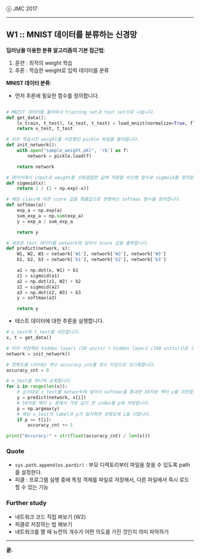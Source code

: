
ⓒ JMC 2017

---

## W1 :: MNIST 데이터를 분류하는 신경망

**딥러닝을 이용한 분류 알고리즘의 기본 접근법**:

1. 훈련 : 최적의 weight 학습
2. 추론 : 학습한 weight로 입력 데이터를 분류

**MNIST 데이터 분류**:

+ 먼저 추론에 필요한 함수를 정의합니다.

```python

# MNIST 데이터를 불러와서 training set과 test set으로 나눕니다.
def get_data():
    (x_train, t_test), (x_test, t_test) = load_mnist(normalize=True, flatten=True, one_hot_label=False)
    return x_test, t_test

# 미리 학습시킨 weight를 저장했던 pickle 파일을 불러옵니다.
def init_network():
    with open("sample_weight.pkl", 'rb') as f:
        network = pickle.load(f)

    return network

# 레이어에서 input과 weight를 선형결합한 값에 적용할 비선형 함수로 sigmoid를 정의합니다.
def sigmoid(x):
    return 1 / (1 + np.exp(-x))

# 해당 class에 대한 score 값을 확률값으로 변형하는 softmax 함수를 정의합니다.
def softmax(a):
    exp_a = np.exp(a)
    sum_exp_a = np.sum(exp_a)
    y = exp_a / sum_exp_a

    return y

# 새로운 test 데이터를 network에 넣어서 score 값을 출력합니다.
def predict(network, x):
    W1, W2, W3 = network['W1'], network['W2'], network['W3']
    b1, b2, b3 = network['b1'], network['b2'], network['b3']

    a1 = np.dot(x, W1) + b1
    z1 = sigmoid(a1)
    a2 = np.dot(z1, W2) + b2
    z2 = sigmoid(a2)
    a3 = np.dot(z2, W3) + b3
    y = softmax(a3)

    return y
```

+ 테스트 데이터에 대한 추론을 실행합니다.

```python
# x_test와 t_test를 리턴합니다.
x, t = get_data()

# 미리 저장해둔 hidden layer1 (50 units) + hidden layer2 (100 units)으로 구성된 network를 리턴합니다.
network = init_network()

# 정확도를 나타내는 변수 accuracy_cnt를 정수 타입으로 초기화합니다.
accuracy_cnt = 0

# x_test를 하나씩 순회합니다.
for i in range(len(x)):
    # 순서대로 x_test를 network에 넣어서 softmax를 통과한 10차원 벡터 y를 리턴합니다.
    y = predict(network, x[i])
    # 10차원 벡터 y 중에서 가장 값이 큰 index를 p에 저장합니다.
    p = np.argmax(y)
    # 해당 x_test의 label과 p가 일치하면 정확도에 1을 더합니다.
    if p == t[i]:
        accuracy_cnt += 1

print("Accuracy:" + str(float(accuracy_cnt) / len(x)))
```

### Quote

+ `sys.path.append(os.pardir)` : 부모 디렉토리부터 파일을 찾을 수 있도록 path를 설정한다.
+ 피클 : 프로그램 실행 중에 특정 객체를 파일로 저장해서, 다른 파일에서 즉시 로드할 수 있는 기능

### Further study

+ 네트워크 코드 직접 짜보기 (W2)
+ 피클로 저장하는 법 해보기
+ 네트워크를 짤 때 뉴런의 개수가 어떤 의도를 가진 것인지 의미 파악하기

---

**끝.**
